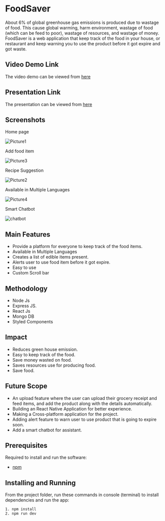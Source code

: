 # FoodSaver
About 6% of global greenhouse gas emissions is produced due to wastage of food. This cause global warming, harm environment, wastage of food (which can be feed to poor), wastage of resources, and wastage of money. FoodSaver is a web application that keep track of the food in your house, or restaurant and keep warning you to use the product before it got expire and got waste.

## Video Demo Link
The video demo can be viewed from [here](https://youtu.be/ApmCtQc77NA)

## Presentation Link
The presentation can be viewed from [here](https://onedrive.live.com/edit.aspx?resid=2C1DBFC36D3E5AD3!113&ithint=file%2cpptx&authkey=!AMApCqmo-QSfn-c)

## Screenshots
Home page

![Picture1](https://user-images.githubusercontent.com/64153988/112748823-0be3fd00-8fdc-11eb-8d57-d46d6c2dc83f.png)

Add food item

![Picture3](https://user-images.githubusercontent.com/64153988/112748821-0a1a3980-8fdc-11eb-8cfb-9f6167e7976a.png)

Recipe Suggestion

![Picture2](https://user-images.githubusercontent.com/64153988/112748824-0be3fd00-8fdc-11eb-9dbb-58709d796b97.png)

Available in Multiple Languages

![Picture4](https://user-images.githubusercontent.com/64153988/112748822-0b4b6680-8fdc-11eb-80fe-c78485af86ae.png)

Smart Chatbot

![chatbot](https://user-images.githubusercontent.com/64153988/112748926-b9efa700-8fdc-11eb-8f70-ae36142c6c0b.png)


## Main Features
- Provide a platform for everyone to keep track of the food items.
- Available in Multiple Languages
- Creates a list of edible items present.
- Alerts user to use food item before it got expire.
- Easy to use 
- Custom Scroll bar

## Methodology
- Node Js 
- Express JS.
- React Js
- Mongo DB
- Styled Components

## Impact
- Reduces green house emission.
- Easy to keep track of the food.
- Save money wasted on food.
- Saves resources use for producing food.
- Save food.

## Future Scope
- An upload feature where the user can upload their grocery receipt and feed items, and add the product along with the details automatically.
- Building an React Native Application for better experience.
- Making a Cross-platform application for the project.
- Adding alert feature to warn user to use product that is going to expire soon.
- Add a smart chatbot for assistant.


## Prerequisites
Required to install and run the software:

 * [npm](https://www.npmjs.com/get-npm)


## Installing and Running

From the project folder, run these commands in console (terminal) to install dependencies and run the app:
```
1. npm install
2. npm run dev
